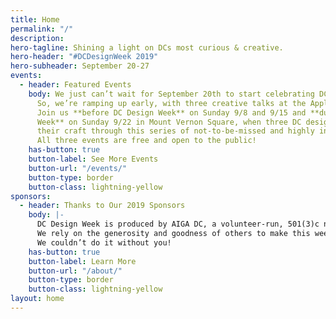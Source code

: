 ```yaml
---
title: Home
permalink: "/"
description: 
hero-tagline: Shining a light on DCs most curious & creative.
hero-header: "#DCDesignWeek 2019"
hero-subheader: September 20-27
events:
  - header: Featured Events
    body: We just can’t wait for September 20th to start celebrating DC Design Week!
      So, we’re ramping up early, with three creative talks at the Apple Carnegie Library.
      Join us **before DC Design Week** on Sunday 9/8 and 9/15 and **during DC Design
      Week** on Sunday 9/22 in Mount Vernon Square, when three DC designers will share
      their craft through this series of not-to-be-missed and highly interactive sessions.
      All three events are free and open to the public!
    has-button: true
    button-label: See More Events
    button-url: "/events/"
    button-type: border
    button-class: lightning-yellow
sponsors:
  - header: Thanks to Our 2019 Sponsors
    body: |-
      DC Design Week is produced by AIGA DC, a volunteer-run, 501(3)c nonprofit organization, in concert with a consortium of local associations, meetup groups and small businesses.
      We rely on the generosity and goodness of others to make this week of celebration a reality. Major thanks to the following partners and sponsors for your support and commitment to the DC design community.
      We couldn’t do it without you!
    has-button: true
    button-label: Learn More
    button-url: "/about/"
    button-type: border
    button-class: lightning-yellow
layout: home
---
```


